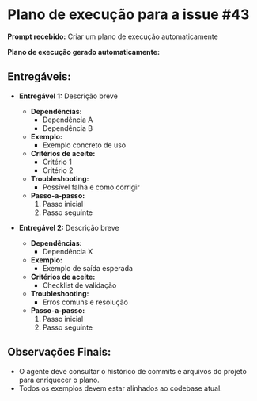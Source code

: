# Plano de execução para a issue #43

**Prompt recebido:** Criar um plano de execução automaticamente

**Plano de execução gerado automaticamente:**

## Entregáveis:

- **Entregável 1:** Descrição breve
  - **Dependências:**
    - Dependência A
    - Dependência B
  - **Exemplo:**
    - Exemplo concreto de uso
  - **Critérios de aceite:**
    - Critério 1
    - Critério 2
  - **Troubleshooting:**
    - Possível falha e como corrigir
  - **Passo-a-passo:**
    1. Passo inicial
    2. Passo seguinte

- **Entregável 2:** Descrição breve
  - **Dependências:**
    - Dependência X
  - **Exemplo:**
    - Exemplo de saída esperada
  - **Critérios de aceite:**
    - Checklist de validação
  - **Troubleshooting:**
    - Erros comuns e resolução
  - **Passo-a-passo:**
    1. Passo inicial
    2. Passo seguinte

## Observações Finais:
- O agente deve consultar o histórico de commits e arquivos do projeto para enriquecer o plano.
- Todos os exemplos devem estar alinhados ao codebase atual.
